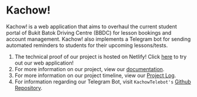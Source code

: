 
# Kachow!

Kachow! is a web application that aims to overhaul the current student portal of Bukit Batok Driving Centre (BBDC) for lesson bookings and account management. Kachow! also implements a Telegram bot for sending automated reminders to students for their upcoming lessons/tests.

1. The technical proof of our project is hosted on Netlify! Click [here](https://kachowbbdc.netlify.app/) to try out our web application!
2. For more information on our project, view our [documentation](Documentation.md).
3. For more information on our project timeline, view our [Project Log](https://docs.google.com/spreadsheets/d/1qyYAI4xEDxlCCG3IyzlDAnqgQwfhd_8biwHQM1JzAqI/edit?usp=sharing).
4. For information regarding our Telegram Bot, visit `KachowTelebot's` [Github Repository](https://github.com/charleslimjh/KachowTelebot).